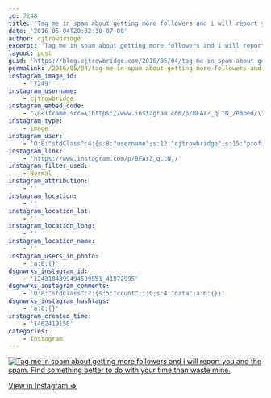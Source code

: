 ```yaml
---
id: 7248
title: 'Tag me in spam about getting more followers and i will report you and the spam. Find something better to do with your time than waste mine.'
date: '2016-05-04T20:32:30-07:00'
author: cjtrowbridge
excerpt: 'Tag me in spam about getting more followers and i will report you and the spam. Find something better to do with your time than waste mine.'
layout: post
guid: 'https://blog.cjtrowbridge.com/2016/05/04/tag-me-in-spam-about-getting-more-followers-and-i-will-report-you-and-the-spam-find-something-better-to-do-with-your-time-than-waste-mine/'
permalink: /2016/05/04/tag-me-in-spam-about-getting-more-followers-and-i-will-report-you-and-the-spam-find-something-better-to-do-with-your-time-than-waste-mine/
instagram_image_id:
    - '7249'
instagram_username:
    - cjtrowbridge
instagram_embed_code:
    - "\n<iframe src=\"https://www.instagram.com/p/BFArZ_qLtN_/embed/\" width=\"612\" height=\"710\" frameborder=\"0\" scrolling=\"no\" allowtransparency=\"true\" class=\"insta-image-embed\"></iframe>\n"
instagram_type:
    - image
instagram_user:
    - 'O:8:"stdClass":4:{s:8:"username";s:12:"cjtrowbridge";s:15:"profile_picture";s:96:"https://scontent.cdninstagram.com/t51.2885-19/s150x150/12081186_1759494767611229_280555941_a.jpg";s:2:"id";s:8:"41872995";s:9:"full_name";s:13:"CJ Trowbridge";}'
instagram_link:
    - 'https://www.instagram.com/p/BFArZ_qLtN_/'
instagram_filter_used:
    - Normal
instagram_attribution:
    - ''
instagram_location:
    - ''
instagram_location_lat:
    - ''
instagram_location_long:
    - ''
instagram_location_name:
    - ''
instagram_users_in_photo:
    - 'a:0:{}'
dsgnwrks_instagram_id:
    - '1243184399494599551_41872995'
dsgnwrks_instagram_comments:
    - 'O:8:"stdClass":2:{s:5:"count";i:0;s:4:"data";a:0:{}}'
dsgnwrks_instagram_hashtags:
    - 'a:0:{}'
instagram_created_time:
    - '1462419150'
categories:
    - Instagram
---
```


[![Tag me in spam about getting more followers and i will report you and the spam. Find something better to do with your time than waste mine.](https://blog.cjtrowbridge.com/wp-content/uploads/2016/05/1462419150-1-1.jpg)](https://www.instagram.com/p/BFArZ_qLtN_/)

[View in Instagram ⇒](https://www.instagram.com/p/BFArZ_qLtN_/)